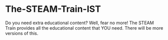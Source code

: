 # The-STEAM-Train-IST
Do you need extra educational content? Well, fear no more! The STEAM Train provides all the educational content that YOU need. There will be more versions of this.
